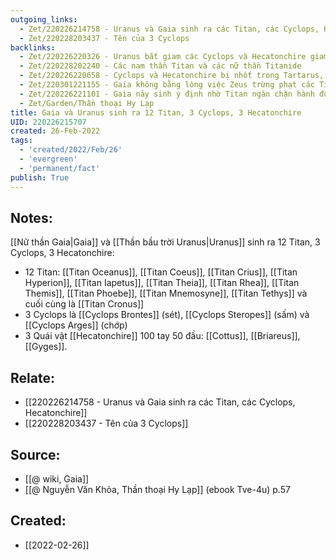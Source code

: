 ```yaml
---
outgoing_links:
  - Zet/220226214758 - Uranus và Gaia sinh ra các Titan, các Cyclops, Hecatonchire
  - Zet/220228203437 - Tên của 3 Cyclops
backlinks:
  - Zet/220226220326 - Uranus bắt giam các Cyclops và Hecatonchire giam vào Tartarus
  - Zet/220228202240 - Các nam thần Titan và các nữ thần Titanide
  - Zet/220226220658 - Cyclops và Hecatonchire bị nhốt trong Tartarus, Gaia nhận những cơn đau vì chúng là con bà
  - Zet/220301221155 - Gaia không bằng lòng việc Zeus trừng phạt các Titan
  - Zet/220226221101 - Gaia nảy sinh ý định nhờ Titan ngăn chặn hành động tàn ác của Uranus
  - Zet/Garden/Thần thoại Hy Lạp
title: Gaia và Uranus sinh ra 12 Titan, 3 Cyclops, 3 Hecatonchire
UID: 220226215707
created: 26-Feb-2022
tags:
  - 'created/2022/Feb/26'
  - 'evergreen'
  - 'permanent/fact'
publish: True
---
```

## Notes:
[[Nữ thần Gaia|Gaia]] và [[Thần bầu trời Uranus|Uranus]] sinh ra 12 Titan, 3 Cyclops, 3 Hecatonchire:

- 12 Titan: [[Titan Oceanus]], [[Titan Coeus]], [[Titan Crius]], [[Titan Hyperion]], [[Titan Iapetus]], [[Titan Theia]], [[Titan Rhea]], [[Titan Themis]], [[Titan Phoebe]], [[Titan Mnemosyne]], [[Titan Tethys]] và cuối cùng là [[Titan Cronus]]
- 3 Cyclops là [[Cyclops Brontes]] (sét), [[Cyclops Steropes]] (sấm) và [[Cyclops Arges]] (chớp)
- 3 Quái vật [[Hecatonchire]] 100 tay 50 đầu: [[Cottus]], [[Briareus]], [[Gyges]].

## Relate:
- [[220226214758 - Uranus và Gaia sinh ra các Titan, các Cyclops, Hecatonchire]]
- [[220228203437 - Tên của 3 Cyclops]]

## Source:
- [[@ wiki, Gaia]]
- [[@ Nguyễn Văn Khỏa, Thần thoại Hy Lạp]] (ebook Tve-4u) p.57



## Created:
- [[2022-02-26]]

